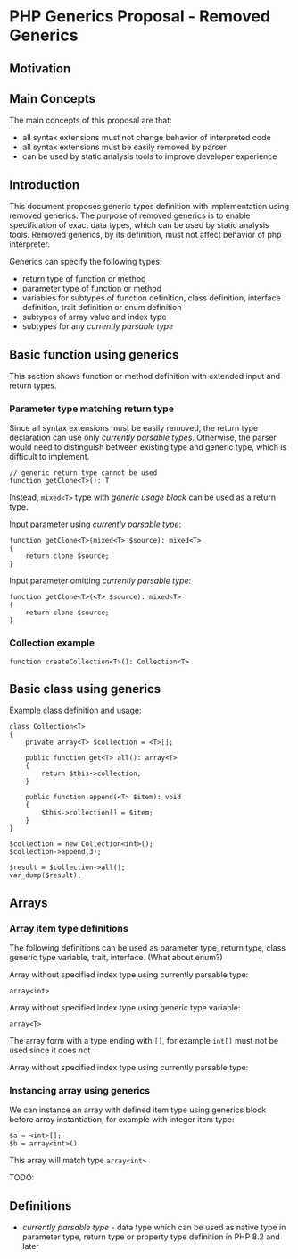 # PHP Generics Proposal - Removed Generics

## Motivation

## Main Concepts

The main concepts of this proposal are that:

- all syntax extensions must not change behavior of interpreted code
- all syntax extensions must be easily removed by parser
- can be used by static analysis tools to improve developer experience

## Introduction

This document proposes generic types definition with implementation using removed generics. The purpose of removed generics is to enable specification of exact data types, which can be used by static analysis tools. Removed generics, by its definition, must not affect behavior of php interpreter.

Generics can specify the following types:

- return type of function or method
- parameter type of function or method
- variables for subtypes of function definition, class definition, interface definition, trait definition or enum definition
- subtypes of array value and index type
- subtypes for any _currently parsable type_

## Basic function using generics

This section shows function or method definition with extended input and return types.

### Parameter type matching return type

Since all syntax extensions must be easily removed, the return type declaration can use only _currently parsable types_. Otherwise, the parser would need to distinguish between existing type and generic type, which is difficult to implement.

```
// generic return type cannot be used
function getClone<T>(): T
```

Instead, `mixed<T>` type with _generic usage block_ can be used as a return type.

Input parameter using _currently parsable type_:

```
function getClone<T>(mixed<T> $source): mixed<T>
{
    return clone $source;
}
```

Input parameter omitting _currently parsable type_:

```
function getClone<T>(<T> $source): mixed<T>
{
    return clone $source;
}
```



### Collection example

```
function createCollection<T>(): Collection<T>
```

## Basic class using generics

Example class definition and usage:

```
class Collection<T>
{
    private array<T> $collection = <T>[];
    
    public function get<T> all(): array<T>
    {
        return $this->collection;
    }
    
    public function append(<T> $item): void
    {
        $this->collection[] = $item;
    }
}

$collection = new Collection<int>();
$collection->append(3);

$result = $collection->all();
var_dump($result);
```

## Arrays

### Array item type definitions

The following definitions can be used as parameter type, return type, class generic type variable, trait, interface. (What about enum?)

Array without specified index type using currently parsable type:

```
array<int>
```

Array without specified index type using generic type variable:

```
array<T>
```

The array form with a type ending with `[]`, for example `int[]` must not be used since it does not 

Array without specified index type using currently parsable type:

### Instancing array using generics

We can instance an array with defined item type using generics block before array instantiation, for example with integer item type:

```
$a = <int>[];
$b = array<int>()
```

This array will match type `array<int>`

TODO: 

## Definitions

- _currently parsable type_ - data type which can be used as native type in parameter type, return type or property type definition in PHP 8.2 and later
